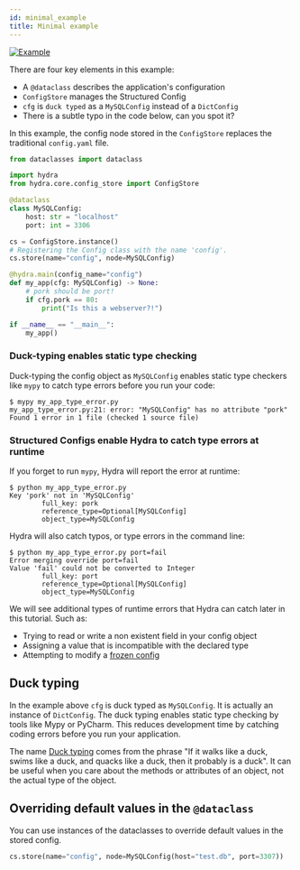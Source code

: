 ```yaml
---
id: minimal_example
title: Minimal example
---
```

[![Example](https://img.shields.io/badge/-Example-informational)](https://github.com/facebookresearch/hydra/tree/master/examples/tutorials/structured_configs/1_minimal/)

There are four key elements in this example:
- A `@dataclass` describes the application's configuration
- `ConfigStore` manages the Structured Config
- `cfg` is `duck typed` as a `MySQLConfig` instead of a `DictConfig`
- There is a subtle typo in the code below, can you spot it?

In this example, the config node stored in the `ConfigStore` replaces the traditional `config.yaml` file.

```python title="my_app_type_error.py" {18}
from dataclasses import dataclass

import hydra
from hydra.core.config_store import ConfigStore

@dataclass
class MySQLConfig:
    host: str = "localhost"
    port: int = 3306

cs = ConfigStore.instance()
# Registering the Config class with the name 'config'.
cs.store(name="config", node=MySQLConfig)

@hydra.main(config_name="config")
def my_app(cfg: MySQLConfig) -> None:
    # pork should be port!
    if cfg.pork == 80:
        print("Is this a webserver?!")

if __name__ == "__main__":
    my_app()
```

### Duck-typing enables static type checking

Duck-typing the config object as `MySQLConfig` enables static type checkers like `mypy` to catch
type errors before you run your code:
```
$ mypy my_app_type_error.py
my_app_type_error.py:21: error: "MySQLConfig" has no attribute "pork"
Found 1 error in 1 file (checked 1 source file)
```

### Structured Configs enable Hydra to catch type errors at runtime
If you forget to run `mypy`, Hydra will report the error at runtime:
```
$ python my_app_type_error.py
Key 'pork' not in 'MySQLConfig'
        full_key: pork
        reference_type=Optional[MySQLConfig]
        object_type=MySQLConfig
```

Hydra will also catch typos, or type errors in the command line:
```
$ python my_app_type_error.py port=fail
Error merging override port=fail
Value 'fail' could not be converted to Integer
        full_key: port
        reference_type=Optional[MySQLConfig]
        object_type=MySQLConfig
```
We will see additional types of runtime errors that Hydra can catch later in this tutorial. Such as:
- Trying to read or write a non existent field in your config object
- Assigning a value that is incompatible with the declared type
- Attempting to modify a [frozen config](https://omegaconf.readthedocs.io/en/latest/structured_config.html#frozen)

## Duck typing

In the example above `cfg` is duck typed as `MySQLConfig`.
It is actually an instance of `DictConfig`. The duck typing enables static type checking by tools like Mypy or PyCharm.
This reduces development time by catching coding errors before you run your application.

The name [Duck typing](https://en.wikipedia.org/wiki/Duck_typing) comes from the phrase "If it walks like a duck, swims like a duck, and quacks like a duck, then it probably is a duck".
It can be useful when you care about the methods or attributes of an object, not the actual type of the object.


## Overriding default values in the `@dataclass`
You can use instances of the dataclasses to override default values in the stored config.
```python
cs.store(name="config", node=MySQLConfig(host="test.db", port=3307))
```
